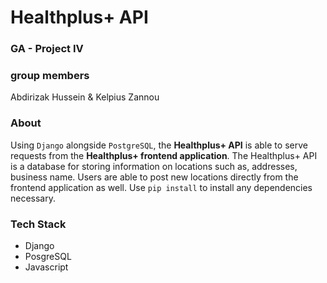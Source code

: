 # Healthplus+ API
### GA - Project IV
### group members 
Abdirizak Hussein & Kelpius Zannou
### About
Using `Django` alongside `PostgreSQL`, the **Healthplus+ API** is able to serve requests from the **Healthplus+ frontend application**.
The Healthplus+ API is a database for storing information on locations such as, addresses, business name. Users are able to post new locations directly from the frontend application as well.
Use `pip install` to install any dependencies necessary.

### Tech Stack
- Django
- PosgreSQL
- Javascript